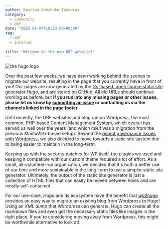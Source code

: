 ```yaml
---
author: Bastian Greshake Tzovaras
category:
  - community
  - obf 
date: "2025-03-04T18:23:00+00:00"
tag:
  - obf
  - internal
 
title: "Welcome to the new OBF website!"
---
```


![the hugo logo](/img/2025-03-04-hugo.svg)

Over the past few weeks, we have been working behind the scenes to migrate our website, resulting in the page that you currently have in front of you!
Our pages are now generated by the [_Go_-based, open source static site generator _Hugo_](https://gohugo.io/), and are stored on [GitHub](https://github.com/OBF/OBF.github.io).
All old URLs should continue working as before, but **if you run into any missing pages or other issues, please let us know by [submitting an issue](https://github.com/OBF/OBF.github.io/issues/new) or contacting us via the channels linked in the page footer**.

Until recently, the OBF websites and blog ran on _Wordpress_, the most common, PHP-based Content Management System, which overall has served us well over the years (and which itself was a migration from the previous _MediaWiki_-based setup).
Beyond the [recent governance issues with Wordpress](https://www.theverge.com/2024/9/27/24256361/wordpress-wp-engine-drama-explained-matt-mullenweg), we also decided to move towards a static site system due to being easier to maintain in the long-term.

Keeping up with the security patches for WP itself, the plugins we used and keeping it compatible with our custom theme required a lot of effort.
As a small, all-volunteer-run organisation, we decided that it's both a better use of our time and more sustainable in the long-term to use a simpler static site generator.
Ultimately, the output of the static site generator is just a collection of HTML files that can easily be moved between hosts and are mostly self-contained.

For our use-case, _Hugo_ and its ecosystem have the benefit that [_wp2hugo_](https://github.com/ashishb/wp2hugo) provides an easy way to migrate an existing blog from Wordpress to Hugo!
Using an _XML dump_ that Wordpress can generate, Hugo can create all the markdown files and even get the necessary static files like images in the right place.
If you're considering moving away from Wordpress, this might be worthwhile alternative to look at!
